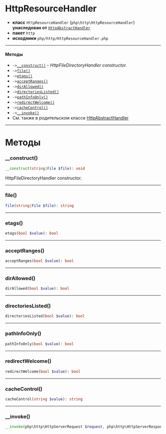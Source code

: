 # HttpResourceHandler

- **класс** `HttpResourceHandler` (`php\http\HttpResourceHandler`) **унаследован от** [`HttpAbstractHandler`](https://github.com/jphp-compiler/jphp/blob/master/exts/jphp-httpserver-ext/api-docs/classes/php/http/HttpAbstractHandler.ru.md)
- **пакет** `http`
- **исходники** `php/http/HttpResourceHandler.php`

---

#### Методы

- `->`[`__construct()`](#method-__construct) - _HttpFileDirectoryHandler constructor._
- `->`[`file()`](#method-file)
- `->`[`etags()`](#method-etags)
- `->`[`acceptRanges()`](#method-acceptranges)
- `->`[`dirAllowed()`](#method-dirallowed)
- `->`[`directoriesListed()`](#method-directorieslisted)
- `->`[`pathInfoOnly()`](#method-pathinfoonly)
- `->`[`redirectWelcome()`](#method-redirectwelcome)
- `->`[`cacheControl()`](#method-cachecontrol)
- `->`[`__invoke()`](#method-__invoke)
- См. также в родительском классе [HttpAbstractHandler](https://github.com/jphp-compiler/jphp/blob/master/exts/jphp-httpserver-ext/api-docs/classes/php/http/HttpAbstractHandler.ru.md)

---
# Методы

<a name="method-__construct"></a>

### __construct()
```php
__construct(string|File $file): void
```
HttpFileDirectoryHandler constructor.

---

<a name="method-file"></a>

### file()
```php
file(string|File $file): string
```

---

<a name="method-etags"></a>

### etags()
```php
etags(bool $value): bool
```

---

<a name="method-acceptranges"></a>

### acceptRanges()
```php
acceptRanges(bool $value): bool
```

---

<a name="method-dirallowed"></a>

### dirAllowed()
```php
dirAllowed(bool $value): bool
```

---

<a name="method-directorieslisted"></a>

### directoriesListed()
```php
directoriesListed(bool $value): bool
```

---

<a name="method-pathinfoonly"></a>

### pathInfoOnly()
```php
pathInfoOnly(bool $value): bool
```

---

<a name="method-redirectwelcome"></a>

### redirectWelcome()
```php
redirectWelcome(bool $value): bool
```

---

<a name="method-cachecontrol"></a>

### cacheControl()
```php
cacheControl(string $value): string
```

---

<a name="method-__invoke"></a>

### __invoke()
```php
__invoke(php\http\HttpServerRequest $request, php\http\HttpServerResponse $response): void
```